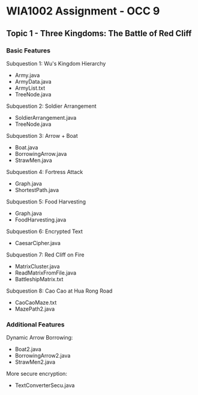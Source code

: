 # WIA1002 Assignment - OCC 9
## Topic 1 - Three Kingdoms: The Battle of Red Cliff

### Basic Features
Subquestion 1: Wu's Kingdom Hierarchy
- Army.java
- ArmyData.java
- ArmyList.txt
- TreeNode.java

Subquestion 2: Soldier Arrangement
- SoldierArrangement.java
- TreeNode.java

Subquestion 3: Arrow + Boat
- Boat.java
- BorrowingArrow.java
- StrawMen.java

Subquestion 4: Fortress Attack
- Graph.java
- ShortestPath.java

Subquestion 5: Food Harvesting
- Graph.java
- FoodHarvesting.java

Subquestion 6: Encrypted Text
- CaesarCipher.java

Subquestion 7: Red Cliff on Fire
- MatrixCluster.java
- ReadMatrixFromFile.java
- BattleshipMatrix.txt

Subquestion 8: Cao Cao at Hua Rong Road
- CaoCaoMaze.txt
- MazePath2.java

### Additional Features
Dynamic Arrow Borrowing:
- Boat2.java
- BorrowingArrow2.java
- StrawMen2.java

More secure encryption:
- TextConverterSecu.java